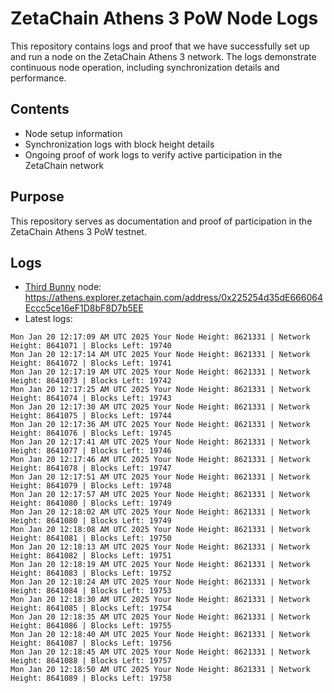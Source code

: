 # ZetaChain Athens 3 PoW Node Logs
This repository contains logs and proof that we have successfully set up and run a node on the ZetaChain Athens 3 network. The logs demonstrate continuous node operation, including synchronization details and performance.

## Contents
- Node setup information
- Synchronization logs with block height details
- Ongoing proof of work logs to verify active participation in the ZetaChain network

## Purpose
This repository serves as documentation and proof of participation in the ZetaChain Athens 3 PoW testnet.

## Logs

- [Third Bunny](https://thirdbunny.xyz/) node: https://athens.explorer.zetachain.com/address/0x225254d35dE666064Eccc5ce16eF1D8bF8D7b5EE
- Latest logs:
```
Mon Jan 20 12:17:09 AM UTC 2025 Your Node Height: 8621331 | Network Height: 8641071 | Blocks Left: 19740
Mon Jan 20 12:17:14 AM UTC 2025 Your Node Height: 8621331 | Network Height: 8641072 | Blocks Left: 19741
Mon Jan 20 12:17:19 AM UTC 2025 Your Node Height: 8621331 | Network Height: 8641073 | Blocks Left: 19742
Mon Jan 20 12:17:25 AM UTC 2025 Your Node Height: 8621331 | Network Height: 8641074 | Blocks Left: 19743
Mon Jan 20 12:17:30 AM UTC 2025 Your Node Height: 8621331 | Network Height: 8641075 | Blocks Left: 19744
Mon Jan 20 12:17:36 AM UTC 2025 Your Node Height: 8621331 | Network Height: 8641076 | Blocks Left: 19745
Mon Jan 20 12:17:41 AM UTC 2025 Your Node Height: 8621331 | Network Height: 8641077 | Blocks Left: 19746
Mon Jan 20 12:17:46 AM UTC 2025 Your Node Height: 8621331 | Network Height: 8641078 | Blocks Left: 19747
Mon Jan 20 12:17:51 AM UTC 2025 Your Node Height: 8621331 | Network Height: 8641079 | Blocks Left: 19748
Mon Jan 20 12:17:57 AM UTC 2025 Your Node Height: 8621331 | Network Height: 8641080 | Blocks Left: 19749
Mon Jan 20 12:18:02 AM UTC 2025 Your Node Height: 8621331 | Network Height: 8641080 | Blocks Left: 19749
Mon Jan 20 12:18:08 AM UTC 2025 Your Node Height: 8621331 | Network Height: 8641081 | Blocks Left: 19750
Mon Jan 20 12:18:13 AM UTC 2025 Your Node Height: 8621331 | Network Height: 8641082 | Blocks Left: 19751
Mon Jan 20 12:18:19 AM UTC 2025 Your Node Height: 8621331 | Network Height: 8641083 | Blocks Left: 19752
Mon Jan 20 12:18:24 AM UTC 2025 Your Node Height: 8621331 | Network Height: 8641084 | Blocks Left: 19753
Mon Jan 20 12:18:30 AM UTC 2025 Your Node Height: 8621331 | Network Height: 8641085 | Blocks Left: 19754
Mon Jan 20 12:18:35 AM UTC 2025 Your Node Height: 8621331 | Network Height: 8641086 | Blocks Left: 19755
Mon Jan 20 12:18:40 AM UTC 2025 Your Node Height: 8621331 | Network Height: 8641087 | Blocks Left: 19756
Mon Jan 20 12:18:45 AM UTC 2025 Your Node Height: 8621331 | Network Height: 8641088 | Blocks Left: 19757
Mon Jan 20 12:18:50 AM UTC 2025 Your Node Height: 8621331 | Network Height: 8641089 | Blocks Left: 19758
```

